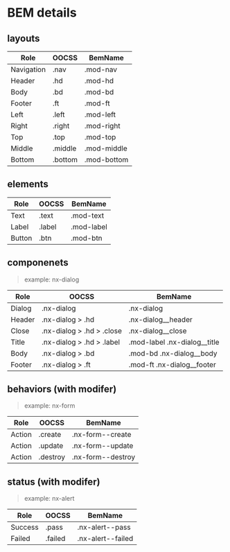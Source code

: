 # BEM details

## layouts

| Role       | OOCSS   | BemName     |
| ---------- | ------- | ----------- |
| Navigation | .nav    | .mod-nav    |
| Header     | .hd     | .mod-hd     |
| Body       | .bd     | .mod-bd     |
| Footer     | .ft     | .mod-ft     |
| Left       | .left   | .mod-left   |
| Right      | .right  | .mod-right  |
| Top        | .top    | .mod-top    |
| Middle     | .middle | .mod-middle |
| Bottom     | .bottom | .mod-bottom |

## elements

| Role   | OOCSS  | BemName    |
| ------ | ------ | ---------- |
| Text   | .text  | .mod-text  |
| Label  | .label | .mod-label |
| Button | .btn   | .mod-btn   |


## componenets
> example: nx-dialog

| Role   | OOCSS                     | BemName                      |
| ------ | ------------------------- | ---------------------------- |
| Dialog | .nx-dialog                | .nx-dialog                   |
| Header | .nx-dialog > .hd          | .nx-dialog__header           |
| Close  | .nx-dialog > .hd > .close | .nx-dialog__close            |
| Title  | .nx-dialog > .hd > .label | .mod-label .nx-dialog__title |
| Body   | .nx-dialog > .bd          | .mod-bd .nx-dialog__body     |
| Footer | .nx-dialog > .ft          | .mod-ft .nx-dialog__footer   |


## behaviors (with modifer)
> example: nx-form

| Role   | OOCSS    | BemName           |
| ------ | -------- | ----------------- |
| Action | .create  | .nx-form--create  |
| Action | .update  | .nx-form--update  |
| Action | .destroy | .nx-form--destroy |


## status (with modifer)
> example: nx-alert

| Role    | OOCSS   | BemName           |
| ------- | ------- | ----------------- |
| Success | .pass   | .nx-alert--pass   |
| Failed  | .failed | .nx-alert--failed |


